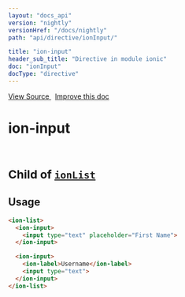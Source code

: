 ```yaml
---
layout: "docs_api"
version: "nightly"
versionHref: "/docs/nightly"
path: "api/directive/ionInput/"

title: "ion-input"
header_sub_title: "Directive in module ionic"
doc: "ionInput"
docType: "directive"
---
```


<div class="improve-docs">
<a href='http://github.com/driftyco/ionic/tree/1.x/js/angular/directive/input.js#L1'>
View Source
</a>
&nbsp;
<a href='http://github.com/driftyco/ionic/edit/1.x/js/angular/directive/input.js#L1'>
Improve this doc
</a>
</div>




<h1 class="api-title">

ion-input


<br />
<small>
Child of <a href="/docs/nightly/api/directive/ionList/"><code>ionList</code></a>
</small>


</h1>















<h2 id="usage">Usage</h2>

```html
<ion-list>
  <ion-input>
    <input type="text" placeholder="First Name">
  </ion-input>

  <ion-input>
    <ion-label>Username</ion-label>
    <input type="text">
  </ion-input>
</ion-list>
```










